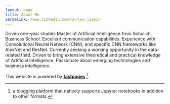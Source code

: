 ```yaml
---
layout: page
title: About Me
permalink: /www.linkedin.com/in/luo-jiayi/
---
```



Driven one-year studies Master of Artificial Intelligence from Schulich Business School. Excellent communication capabilities.  Experience with Convolutional Neural Network (CNN), and specific CNN frameworks like AlexNet and ResNet. Currently seeking a working opportunity in the data-related field. Driven to bring extensive theoretical and practical knowledge of Artificial Intelligence. Passionate about emerging technologies and business intelligence.



This website is powered by **[fastpages](https://github.com/fastai/fastpages)** [^1].



[^1]:a blogging platform that natively supports Jupyter notebooks in addition to other formats.
